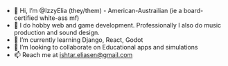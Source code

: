 - 👋 Hi, I’m @IzzyElia (they/them) - American-Austrailian (ie a board-certified white-ass mf)
- 👀 I do hobby web and game development. Professionally I also do music production and sound design.
- 🌱 I’m currently learning Django, React, Godot
- 💞️ I’m looking to collaborate on Educational apps and simulations
- 📫 Reach me at ishtar.eliasen@gmail.com

<!---
IzzyElia/IzzyElia is a ✨ special ✨ repository because its `README.md` (this file) appears on your GitHub profile.
You can click the Preview link to take a look at your changes.
--->
